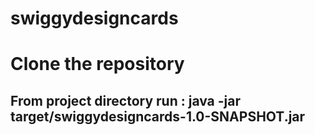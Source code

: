 # swiggydesigncards
# Clone the repository
## From project directory run :  java -jar target/swiggydesigncards-1.0-SNAPSHOT.jar
